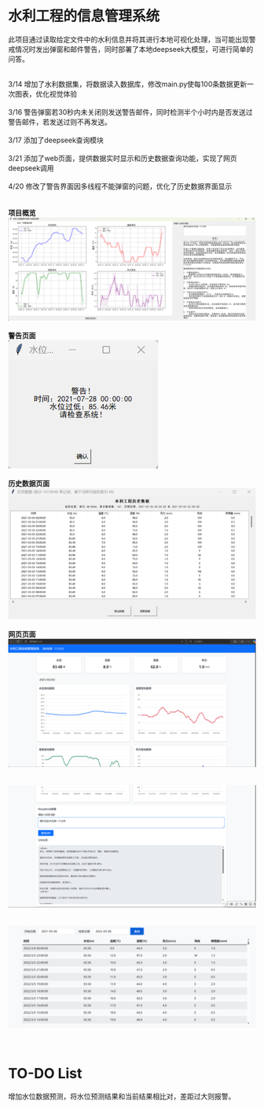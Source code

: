 # 水利工程的信息管理系统
此项目通过读取给定文件中的水利信息并将其进行本地可视化处理，当可能出现警戒情况时发出弹窗和邮件警告，同时部署了本地deepseek大模型，可进行简单的问答。<br><br>

3/14 增加了水利数据集，将数据读入数据库，修改main.py使每100条数据更新一次图表，优化视觉体验<br><br>
3/16 警告弹窗若30秒内未关闭则发送警告邮件，同时检测半个小时内是否发送过警告邮件，若发送过则不再发送。<br><br>
3/17 添加了deepseek查询模块<br><br>
3/21 添加了web页面，提供数据实时显示和历史数据查询功能，实现了网页deepseek调用<br><br>
4/20 修改了警告界面因多线程不能弹窗的问题，优化了历史数据界面显示<br><br><br>
**项目概览**<br>
![项目概览](https://github.com/GreypLa1n/Information-management-system-for-water-conservancy-projects/blob/main/images/project_overview.png?raw=true)<br><br>
**警告页面**<br>
![警告页面](https://github.com/GreypLa1n/Information-management-system-for-water-conservancy-projects/blob/main/images/project_warning.png?raw=true)<br><br>
**历史数据页面**<br>
![警告页面](https://github.com/GreypLa1n/Information-management-system-for-water-conservancy-projects/blob/main/images/project_history_data.png?raw=true)<br><br>
**网页页面**<br>
![网页页面](https://github.com/GreypLa1n/Information-management-system-for-water-conservancy-projects/blob/main/images/web_view1.png?raw=true)<br><br><br>
![网页页面](https://github.com/GreypLa1n/Information-management-system-for-water-conservancy-projects/blob/main/images/web_view2.png?raw=true)<br><br><br>
![网页页面](https://github.com/GreypLa1n/Information-management-system-for-water-conservancy-projects/blob/main/images/web_view3.png?raw=true)<br><br><br>

# TO-DO List<br>
增加水位数据预测，将水位预测结果和当前结果相比对，差距过大则报警。

